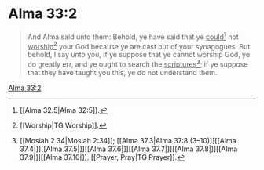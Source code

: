 # Alma 33:2

> And Alma said unto them: Behold, ye have said that ye <u>could</u>[^a] not <u>worship</u>[^b] your God because ye are cast out of your synagogues. But behold, I say unto you, if ye suppose that ye cannot worship God, ye do greatly err, and ye ought to search the <u>scriptures</u>[^c]; if ye suppose that they have taught you this, ye do not understand them.

[Alma 33:2](https://www.churchofjesuschrist.org/study/scriptures/bofm/alma/33?lang=eng&id=p2#p2)


[^a]: [[Alma 32.5|Alma 32:5]].  
[^b]: [[Worship|TG Worship]].  
[^c]: [[Mosiah 2.34|Mosiah 2:34]]; [[Alma 37.3|Alma 37:8 (3–10)]][[Alma 37.4|]][[Alma 37.5|]][[Alma 37.6|]][[Alma 37.7|]][[Alma 37.8|]][[Alma 37.9|]][[Alma 37.10|]]. [[Prayer, Pray|TG Prayer]].  
